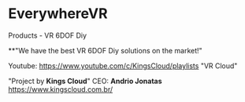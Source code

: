 # EverywhereVR
Products - VR 6DOF Diy

**"We have the best VR 6DOF Diy solutions on the market!"

Youtube: https://www.youtube.com/c/KingsCloud/playlists "VR Cloud"

"Project by **Kings Cloud**"
CEO: **Andrio Jonatas**
https://www.kingscloud.com.br/
